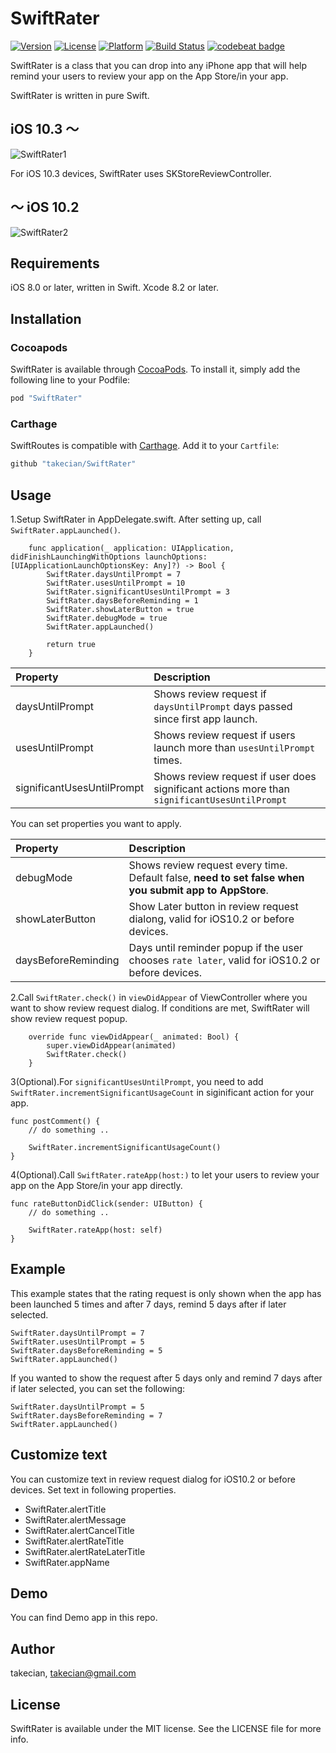 # SwiftRater

[![Version](https://img.shields.io/cocoapods/v/SwiftRater.svg?style=flat)](http://cocoapods.org/pods/SwiftRater)
[![License](https://img.shields.io/cocoapods/l/SwiftRater.svg?style=flat)](http://cocoapods.org/pods/SwiftRater)
[![Platform](https://img.shields.io/cocoapods/p/SwiftRater.svg?style=flat)](http://cocoapods.org/pods/SwiftRater)
[![Build Status](https://app.bitrise.io/app/55becad13fb442f0/status.svg?token=xvASA1R9AsaeRnPDE7ZLUQ&branch=master)](https://app.bitrise.io/app/55becad13fb442f0)
[![codebeat badge](https://codebeat.co/badges/a7a60a68-81df-4015-bf04-52a8fb621952)](https://codebeat.co/projects/github-com-takecian-swiftrater-master)

SwiftRater is a class that you can drop into any iPhone app that will help remind your users to review your app on the App Store/in your app.

SwiftRater is written in pure Swift.

## iOS 10.3 〜
![SwiftRater1](./Resource/later1.gif)

For iOS 10.3 devices, SwiftRater uses SKStoreReviewController.

## 〜 iOS 10.2
![SwiftRater2](./Resource/later2.gif)

## Requirements

iOS 8.0 or later, written in Swift.
Xcode 8.2 or later.

## Installation

### Cocoapods

SwiftRater is available through [CocoaPods](http://cocoapods.org). To install
it, simply add the following line to your Podfile:

```ruby
pod "SwiftRater"
```
### Carthage

SwiftRoutes is compatible with [Carthage](https://github.com/Carthage/Carthage). Add it to your `Cartfile`:

```ruby
github "takecian/SwiftRater"
```

## Usage

1.Setup SwiftRater in AppDelegate.swift. After setting up, call `SwiftRater.appLaunched()`.

```
    func application(_ application: UIApplication, didFinishLaunchingWithOptions launchOptions: [UIApplicationLaunchOptionsKey: Any]?) -> Bool {
        SwiftRater.daysUntilPrompt = 7
        SwiftRater.usesUntilPrompt = 10
        SwiftRater.significantUsesUntilPrompt = 3
        SwiftRater.daysBeforeReminding = 1
        SwiftRater.showLaterButton = true
        SwiftRater.debugMode = true
        SwiftRater.appLaunched()

        return true
    }

```

| Property      | Description           |
| :------------- |:-------------|
| daysUntilPrompt      | Shows review request if `daysUntilPrompt` days passed since first app launch. |
| usesUntilPrompt      | Shows review request if users launch more than `usesUntilPrompt` times.      |
| significantUsesUntilPrompt | Shows review request if user does significant actions more than `significantUsesUntilPrompt` |

You can set properties you want to apply.

| Property      | Description           |
| :------------- |:-------------|
| debugMode      | Shows review request every time. Default false, **need to set false when you submit app to AppStore**. |
| showLaterButton | Show Later button in review request dialong, valid for iOS10.2 or before devices.|
| daysBeforeReminding | Days until reminder popup if the user chooses `rate later`,  valid for iOS10.2 or before devices.      |

2.Call `SwiftRater.check()` in `viewDidAppear` of ViewController where you want to show review request dialog. If conditions are met, SwiftRater will show review request popup.

```
    override func viewDidAppear(_ animated: Bool) {
        super.viewDidAppear(animated)
        SwiftRater.check()
    }

```

3(Optional).For `significantUsesUntilPrompt`, you need to add `SwiftRater.incrementSignificantUsageCount` in siginificant action for your app.

```
func postComment() {
    // do something ..

	SwiftRater.incrementSignificantUsageCount()
}

```

4(Optional).Call `SwiftRater.rateApp(host:)` to let your users to review your app on the App Store/in your app directly.

```
func rateButtonDidClick(sender: UIButton) {
    // do something ..

	SwiftRater.rateApp(host: self)
}

```

## Example

This example states that the rating request is only shown when the app has been launched 5 times and after 7 days, remind 5 days after if later selected.

```
SwiftRater.daysUntilPrompt = 7
SwiftRater.usesUntilPrompt = 5
SwiftRater.daysBeforeReminding = 5
SwiftRater.appLaunched()
```

If you wanted to show the request after 5 days only and remind 7 days after if later selected, you can set the following:

```
SwiftRater.daysUntilPrompt = 5
SwiftRater.daysBeforeReminding = 7
SwiftRater.appLaunched()
```

## Customize text

You can customize text in review request dialog for iOS10.2 or before devices. Set text in following properties.
- SwiftRater.alertTitle
- SwiftRater.alertMessage
- SwiftRater.alertCancelTitle
- SwiftRater.alertRateTitle
- SwiftRater.alertRateLaterTitle
- SwiftRater.appName

## Demo

You can find Demo app in this repo.

## Author

takecian, takecian@gmail.com

## License

SwiftRater is available under the MIT license. See the LICENSE file for more info.

